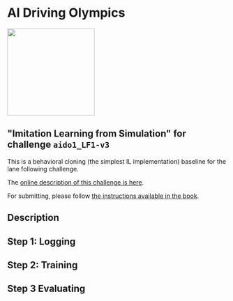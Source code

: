 # AI Driving Olympics

<a href="http://aido.duckietown.org"><img width="200" src="https://www.duckietown.org/wp-content/uploads/2018/07/AIDO-768x512.png"/></a>


## "Imitation Learning from Simulation" for challenge `aido1_LF1-v3`

This is a behavioral cloning (the simplest IL implementation) baseline for the lane following challenge.

The [online description of this challenge is here][online].

For submitting, please follow [the instructions available in the book][book].

[book]: http://docs.duckietown.org/DT18/AIDO/out/

[online]: https://challenges.duckietown.org/v3/humans/challenges/aido1_LF1-v3

## Description

## Step 1: Logging

## Step 2: Training

## Step 3 Evaluating



